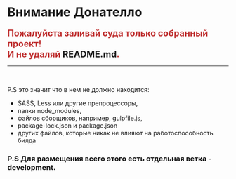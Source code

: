 # Внимание Донателло

<span style="color: #BF3030; font-size: 20px;font-weight: bold;"> Пожалуйста заливай суда только собранный проект! </br>
И не удаляй <a href='#!' style="text-decoration:none">README.md</a>.</span>

---------------------------------------

</br> 

P.S это значит что в нем не должно находится:

+ SASS, Less или другие препроцессоры,
+ папки node_modules,
+ файлов сборщиков, например, gulpfile.js,
+ package-lock.json и package.json
+ других файлов, которые никак не влияют на работоспособность билда

### P.S Для размещения всего этого есть отдельная ветка - development.

 

